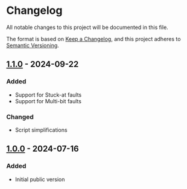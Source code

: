 # Changelog
All notable changes to this project will be documented in this file.

The format is based on [Keep a Changelog](https://keepachangelog.com/en/1.0.0/),
and this project adheres to [Semantic Versioning](https://semver.org/spec/v2.0.0.html).

## [1.1.0] - 2024-09-22

### Added
- Support for Stuck-at faults
- Support for Multi-bit faults

### Changed
- Script simplifications

## [1.0.0] - 2024-07-16

### Added
- Initial public version

[1.1.0]: https://github.com/janomach/static-fault-injection/releases/tag/v1.1.0
[1.0.0]: https://github.com/janomach/static-fault-injection/releases/tag/v1.0.0
